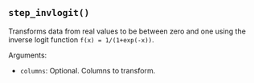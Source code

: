 ## `step_invlogit()`

Transforms data from real values to be between zero and one using the inverse logit function `f(x) = 1/(1+exp(-x))`.

Arguments:
* `columns`: Optional. Columns to transform.
